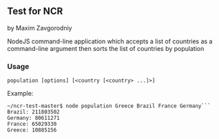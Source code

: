 ## Test for NCR
by Maxim Zavgorodniy

NodeJS command-line application which accepts a list of countries as a command-line argument then sorts the list of countries by population

### Usage

```population [options] [<country [<country> ...]>]```

Example:
```
~/ncr-test-master$ node population Greece Brazil France Germany```
Brazil: 211803502
Germany: 80611271
France: 65029330
Greece: 10885156
```
